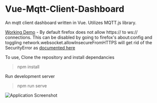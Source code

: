 # Vue-Mqtt-Client-Dashboard
An mqtt client dashboard written in Vue. Utilizes MQTT.js library.

[Working Demo](https://inspiring-beaver-f90fa7.netlify.com/) - By default firefox does not allow https:// to ws:// connections.
This can be disabled by going to firefox's about:config and toggling network.websocket.allowInsecureFromHTTPS will get rid of the SecurityError as [documented here](https://stackoverflow.com/questions/11768221/firefox-websocket-security-issue)


To use, Clone the repository and install dependancies
>npm install

Run development server
>npm run serve

![Application Screenshot](https://user-images.githubusercontent.com/137638/69109781-98b49900-0a2d-11ea-87ec-3bb201c6a1ed.PNG)

